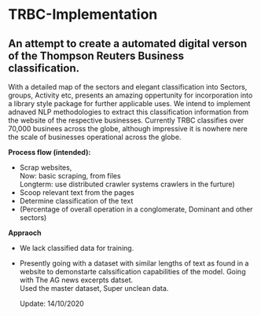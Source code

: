 # TRBC-Implementation <br>
## An attempt to create a automated digital verson of the Thompson Reuters Business classification.<br>

With a detailed map of the sectors and elegant classification into Sectors, groups, Activity etc, presents an amazing oppertunity for incorporation into a library style package for further applicable uses. We intend to implement adnaved NLP methodologies to extract this classification information from the website of the respective businesses. Currently TRBC classifies over 70,000 businees across the globe, although impressive it is nowhere nere the scale of businesses operational across the globe. 

**Process flow (intended):** <br>
- Scrap websites, <br>
  Now: basic scraping, from files <br>
  Longterm: use distributed crawler systems crawlers in the furture) <br>
- Scoop relevant text from the pages <br>
- Determine classification of the text <br>
- (Percentage of overall operation in a conglomerate, Dominant and other sectors) <br>


**Appraoch** <br>
- We lack classified data for training. <br>
- Presently going with a dataset with similar lengths of text as found in a website to demonstarte calssification capabilities of the model.
   Going with The AG news excerpts datset. <br>
   Used the master dataset, Super unclean data.<br>
   
   
   Update: 14/10/2020
